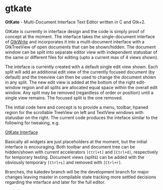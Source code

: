 # gtkate
**GtKate** - Multi-Document Interface Text Editor written in C and Gtk+2.

GtKate is currently in interface design and the code is simply proof of concept at the moment. The interface takes the single-document interface of [GtkWrite](https://github.com/drankinatty/gtkwrite) and incorporates it into a mulit-document interface with a GtkTreeView of open documents that can be shown/hidden. The document window can be split into separate editor view with independent statusbar of the same or different files for editing (upto a current max of 4 views shown).

The inteface is currently created with a default single edit view shown. Each split will add an additional edit view of the currently focused document (by default) and the treeview can then be used to change the document shown in any split. The new edit view is added at the bottom of the right edit-window region and all splits are allocated equal space within the overall edit window. Any split may be removed (regardless of order or position) until a single view remains. The focused split is the one removed.

The initial code here and concept is to provide a menu, toolbar, hpaned region for the scrollable TreeView on left and TextView windows with statusbar on the right. The current code produces the inteface similar to the following for tweaking, e.g.


[GtKate Interface](http://paste.opensuse.org/52951577)


Basically all widgets are just placeholders at the moment, but the initial interface is encouraging. Both toolbar and document tree can be hidden/shown with current accelerators `[Ctrl+t]` and `[Ctrl+d]`, respectively for temporary testing. Document views (splits) can be added with the obviously temporary `[Ctrl+s]` and removed with `[Ctrl+r]`.

Branches, the katedev branch will be the development branch for major changes leaving master in compilable state tracking more settled decisions regarding the interface and later for the full editor.